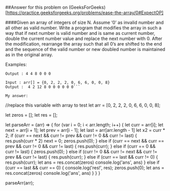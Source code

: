 ##Answer for this problem on (GeeksForGeeks)[https://practice.geeksforgeeks.org/problems/ease-the-array/0#ExpectOP]

####Given an array of integers of size N. Assume ‘0’ as invalid number and all other as valid number. Write a program that modifies the array in such a way that if next number is  valid number and is same as current number, double the current number value and replace the next number with 0. After the modification, rearrange the array such that all 0’s are shifted to the end and the sequence of the valid number or new doubled number is maintained as in the original array.

Examples:
```Input : arr[] = {2, 2, 0, 4, 0, 8}
Output : 4 4 8 0 0 0

Input : arr[] = {0, 2, 2, 2, 0, 6, 6, 0, 0, 8}
Output :  4 2 12 8 0 0 0 0 0 0```

My answer:

```
//replace this variable with array to test
let arr = [0, 2, 2, 2, 0, 6, 6, 0, 0, 8];

let zeros = [];
let res = [];

let parseArr = (arr) => {
    for (var i = 0; i < arr.length; i++) {
        let curr = arr[i];
        let next = arr[i + 1];
        let prev = arr[i - 1];
        let last = arr[arr.length - 1]
        let x2 = curr * 2;
        if (curr == next &&
            curr != prev &&
            curr != 0 &&
            curr != last) {
            res.push(curr * 2)
            next = 0;
            zeros.push(0);
        } else if (curr == next &&
            curr == prev &&
            curr != 0 &&
            curr != last) {
            res.push(curr);
        } else if (curr == 0 &&
            curr != last) {
            zeros.push(0);
        } else if (curr != 0 &&
            curr != next &&
            curr != prev
            && curr != last) {
            res.push(curr);
        } else if (curr == last &&
            curr != 0) {
            res.push(curr);
            let ans = res.concat(zeros)
            console.log('ans', ans)
        } else if (curr == last &&
            curr == 0) {
            console.log('res!', res);
            zeros.push(0);
            let ans = res.concat(zeros)
            console.log('ans', ans)
        }
    }
}

parseArr(arr);
```
